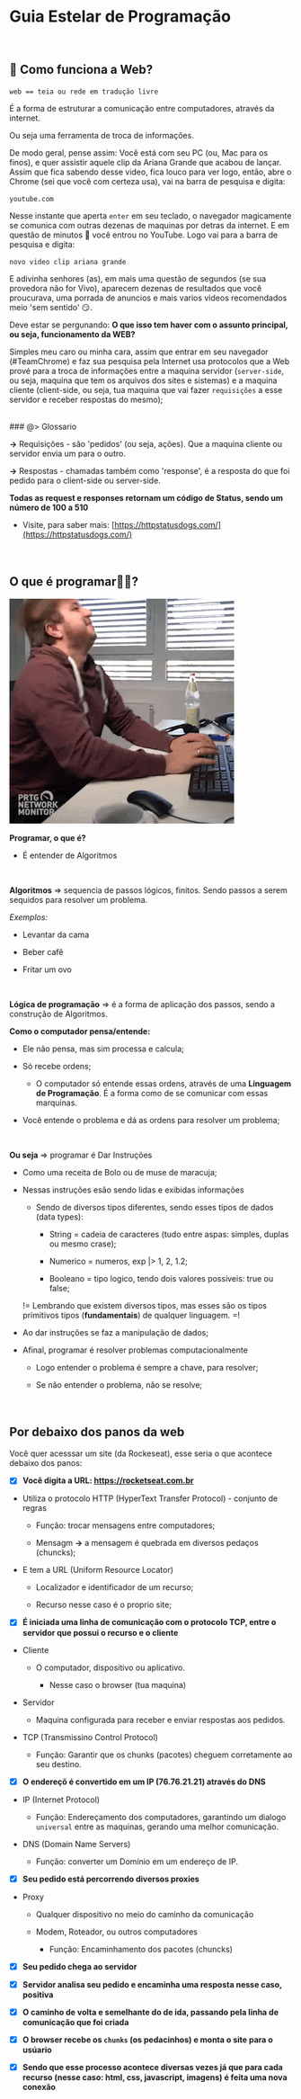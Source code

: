 # Guia Estelar de Programação
<br>

## 🤨 Como funciona a Web?

	web == teia ou rede em tradução livre

É a forma de estruturar a comunicação entre computadores, através da internet.

Ou seja uma ferramenta de troca de informações.

De modo geral, pense assim:
Você está com seu PC (ou, Mac para os finos), e quer assistir aquele clip da Ariana Grande que acabou de lançar.
Assim que fica sabendo desse video, fica louco para ver logo, então, abre o Chrome (sei que você com certeza usa), vai na barra de pesquisa e digita:

	youtube.com

Nesse instante que aperta `enter` em seu teclado, o navegador magicamente se comunica com outras dezenas de maquinas por detras da internet. E em questão de minutos 🎉 você entrou no YouTube. Logo vai para a barra de pesquisa e digita: 

	novo video clip ariana grande

E adivinha senhores (as), em mais uma questão de segundos (se sua provedora não for Vivo), aparecem dezenas de resultados que você proucurava, uma porrada de anuncios e mais varios videos recomendados meio 'sem sentido' 😏.

Deve estar se pergunando: **O que isso tem haver com o assunto principal, ou seja, funcionamento da WEB?**

Simples meu caro ou minha cara, assim que entrar em seu navegador (#TeamChrome) e faz sua pesquisa pela Internet usa protocolos que a Web prové para a troca de informações entre a maquina servidor (`server-side`, ou seja, maquina que tem os arquivos dos sites e sistemas) e a maquina cliente (client-side, ou seja, tua maquina que vai fazer `requisições` a esse servidor e receber respostas do mesmo);


<br>
### @> Glossario

**->** Requisições - são 'pedidos' (ou seja, ações). Que a maquina cliente ou servidor envia um para o outro.

**->** Respostas - chamadas também como 'response', é a resposta do que foi pedido para o client-side ou server-side.

**Todas as request e responses retornam um código de Status, sendo um número de 100 a 510**

- Visite, para saber mais: [https://httpstatusdogs.com/](https://httpstatusdogs.com/)
<br><br><br>


## O que é programar🐱‍💻?

![What is Programming?](./programming.gif)


**Programar, o que é?**

* É entender de Algoritmos
<br>

**Algoritmos** => sequencia de passos lógicos, finitos. Sendo passos a serem sequidos para resolver um problema.

*Exemplos:*

- Levantar da cama

- Beber cafê

- Fritar um ovo
<br>

**Lógica de programação** => é a forma de aplicação dos passos, sendo a construção de Algoritmos.
<br>

**Como o computador pensa/entende:**

- Ele não pensa, mas sim processa e calcula;

- Só recebe ordens;

	- O computador só entende essas ordens, através de uma **Linguagem de Programação**. É a forma como de se comunicar com essas marquinas.

- Você entende o problema e dá as ordens para resolver um problema;
<br>

**Ou seja** => programar é Dar Instruções

- Como uma receita de Bolo ou de muse de maracuja;

- Nessas instruções esão sendo lidas e exibidas informações
	- Sendo de diversos tipos diferentes, sendo esses tipos de dados (data types):
		+ String = cadeia de caracteres (tudo entre aspas: simples, duplas ou mesmo crase);

		+ Numerico = numeros, exp |> 1, 2, 1.2;

		+ Booleano = tipo logico, tendo dois valores possiveis: true ou false;

	!= Lembrando que existem diversos tipos, mas esses são os tipos primitivos tipos (**fundamentais**) de qualquer linguagem. =!

- Ao dar instruções se faz a manipulação de dados;

- Afinal, programar é resolver problemas computacionalmente

	+ Logo entender o problema é sempre a chave, para resolver;

	+ Se não entender o problema, não se resolve;
<br><br><br>


## Por debaixo dos panos da web
Você quer acesssar um site (da Rockeseat), esse seria o que acontece debaixo dos panos:

- [X] **Você digita a URL: https://rocketseat.com.br**

- Utiliza o protocolo HTTP (HyperText Transfer Protocol) - conjunto de regras

	+ Função: trocar mensagens entre computadores;

	+ Mensagm **->** a mensagem é quebrada em diversos pedaços (chuncks);

- E tem a URL (Uniform Resource Locator)

	+ Localizador e identificador de um recurso;

	+ Recurso nesse caso é o proprio site;

- [X] **É iniciada uma linha de comunicação com o protocolo TCP, entre o servidor que possui o recurso e o cliente**

- Cliente 

	+ O computador, dispositivo ou aplicativo.

		- Nesse caso o browser (tua maquina)

- Servidor

	+ Maquina configurada para receber e enviar respostas aos pedidos.

- TCP (Transmissino Control Protocol)

	+ Função: Garantir que os chunks (pacotes) cheguem corretamente ao seu destino.

- [X] **O endereçõ é convertido em um IP (76.76.21.21) através do DNS**

- IP (Internet Protocol)

	+ Função: Endereçamento dos computadores, garantindo um dialogo `universal` entre as maquinas, gerando uma melhor comunicação.

- DNS (Domain Name Servers)
	+ Função: converter um Domínio em um endereço de IP.

- [X] **Seu pedido está percorrendo diversos proxies**

- Proxy
	
	+ Qualquer dispositivo no meio do caminho da comunicação

	+ Modem, Roteador, ou outros computadores

		+ Função: Encaminhamento dos pacotes (chuncks)

- [x] **Seu pedido chega ao servidor**

- [X] **Servidor analisa seu pedido e encaminha uma resposta nesse caso, positiva**

- [X] **O caminho de volta e semelhante do de ida, passando pela linha de comunicação que foi criada**

- [X] **O browser recebe os `chunks` (os pedacinhos) e monta o site para o usúario**

- [X] **Sendo que esse processo acontece diversas vezes já que para cada recurso (nesse caso: html, css, javascript, imagens) é feita uma nova conexão**
